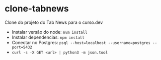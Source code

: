 # clone-tabnews

Clone do projeto do Tab News para o curso.dev

- Instalar versão do node: `nvm install`
- Instalar dependencias: `npm install`
- Conectar no Postgres: `psql --host=localhost --username=postgres --port=5432`
- `curl -s -X GET <url> | python3 -m json.tool`
